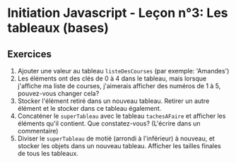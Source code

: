 # Initiation Javascript - Leçon n°3: Les tableaux (bases)

## Exercices

1. Ajouter une valeur au tableau `listeDesCourses` (par exemple: 'Amandes')
2. Les éléments ont des clés de 0 à 4 dans le tableau, mais lorsque j'affiche ma liste de courses, j'aimerais afficher des numéros de 1 à 5, pouvez-vous changer cela?
3. Stocker l'élément retiré dans un nouveau tableau. Retirer un autre élément et le stocker dans ce tableau également.
4. Concaténer le `superTableau` avec le tableau `tachesAFaire` et afficher les éléments qu'il contient. Que constatez-vous? (L'écrire dans un commentaire)
5. Diviser le `superTableau` de motié (arrondi à l'inférieur) à nouveau, et stocker les objets dans un nouveau tableau. Afficher les tailles finales de tous les tableaux.